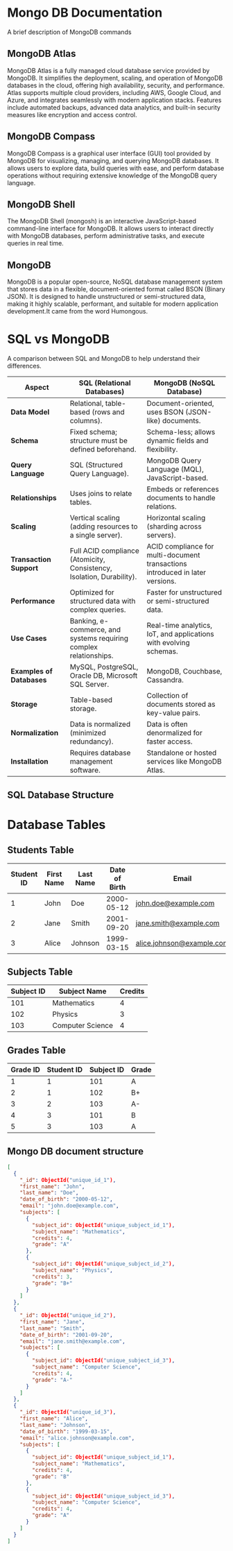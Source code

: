 # Mongo DB Documentation

A brief description of MongoDB commands

## MongoDB Atlas

MongoDB Atlas is a fully managed cloud database service provided by MongoDB. It simplifies the deployment, scaling, and operation of MongoDB databases in the cloud, offering high availability, security, and performance. Atlas supports multiple cloud providers, including AWS, Google Cloud, and Azure, and integrates seamlessly with modern application stacks. Features include automated backups, advanced data analytics, and built-in security measures like encryption and access control.

## MongoDB Compass 

MongoDB Compass is a graphical user interface (GUI) tool provided by MongoDB for visualizing, managing, and querying MongoDB databases. It allows users to explore data, build queries with ease, and perform database operations without requiring extensive knowledge of the MongoDB query language.

## MongoDB Shell 


The MongoDB Shell (mongosh) is an interactive JavaScript-based command-line interface for MongoDB. It allows users to interact directly with MongoDB databases, perform administrative tasks, and execute queries in real time.


## MongoDB 


MongoDB is a popular open-source, NoSQL database management system that stores data in a flexible, document-oriented format called BSON (Binary JSON). It is designed to handle unstructured or semi-structured data, making it highly scalable, performant, and suitable for modern application development.It came from the word Humongous.


# SQL vs MongoDB

A comparison between SQL and MongoDB to help understand their differences.

| **Aspect**                 | **SQL (Relational Databases)**                               | **MongoDB (NoSQL Database)**                          |
|----------------------------|-------------------------------------------------------------|------------------------------------------------------|
| **Data Model**             | Relational, table-based (rows and columns).                 | Document-oriented, uses BSON (JSON-like) documents. |
| **Schema**                 | Fixed schema; structure must be defined beforehand.         | Schema-less; allows dynamic fields and flexibility.  |
| **Query Language**         | SQL (Structured Query Language).                            | MongoDB Query Language (MQL), JavaScript-based.      |
| **Relationships**          | Uses joins to relate tables.                                | Embeds or references documents to handle relations.  |
| **Scaling**                | Vertical scaling (adding resources to a single server).     | Horizontal scaling (sharding across servers).        |
| **Transaction Support**    | Full ACID compliance (Atomicity, Consistency, Isolation, Durability). | ACID compliance for multi-document transactions introduced in later versions. |
| **Performance**            | Optimized for structured data with complex queries.         | Faster for unstructured or semi-structured data.     |
| **Use Cases**              | Banking, e-commerce, and systems requiring complex relationships. | Real-time analytics, IoT, and applications with evolving schemas. |
| **Examples of Databases**  | MySQL, PostgreSQL, Oracle DB, Microsoft SQL Server.         | MongoDB, Couchbase, Cassandra.                      |
| **Storage**                | Table-based storage.                                        | Collection of documents stored as key-value pairs.  |
| **Normalization**          | Data is normalized (minimized redundancy).                 | Data is often denormalized for faster access.        |
| **Installation**           | Requires database management software.                     | Standalone or hosted services like MongoDB Atlas.    |


 

 ## SQL Database Structure

 # Database Tables

## Students Table
| **Student ID** | **First Name** | **Last Name** | **Date of Birth** | **Email**               |
|----------------|----------------|---------------|-------------------|-------------------------|
| 1              | John           | Doe           | 2000-05-12        | john.doe@example.com    |
| 2              | Jane           | Smith         | 2001-09-20        | jane.smith@example.com  |
| 3              | Alice          | Johnson       | 1999-03-15        | alice.johnson@example.com |

## Subjects Table
| **Subject ID** | **Subject Name**     | **Credits** |
|----------------|----------------------|-------------|
| 101            | Mathematics          | 4           |
| 102            | Physics              | 3           |
| 103            | Computer Science     | 4           |

## Grades Table
| **Grade ID** | **Student ID** | **Subject ID** | **Grade** |
|--------------|----------------|----------------|-----------|
| 1            | 1              | 101            | A         |
| 2            | 1              | 102            | B+        |
| 3            | 2              | 103            | A-        |
| 4            | 3              | 101            | B         |
| 5            | 3              | 103            | A         |


## Mongo DB document structure



```json
[
  {
    "_id": ObjectId("unique_id_1"),
    "first_name": "John",
    "last_name": "Doe",
    "date_of_birth": "2000-05-12",
    "email": "john.doe@example.com",
    "subjects": [
      {
        "subject_id": ObjectId("unique_subject_id_1"),
        "subject_name": "Mathematics",
        "credits": 4,
        "grade": "A"
      },
      {
        "subject_id": ObjectId("unique_subject_id_2"),
        "subject_name": "Physics",
        "credits": 3,
        "grade": "B+"
      }
    ]
  },
  {
    "_id": ObjectId("unique_id_2"),
    "first_name": "Jane",
    "last_name": "Smith",
    "date_of_birth": "2001-09-20",
    "email": "jane.smith@example.com",
    "subjects": [
      {
        "subject_id": ObjectId("unique_subject_id_3"),
        "subject_name": "Computer Science",
        "credits": 4,
        "grade": "A-"
      }
    ]
  },
  {
    "_id": ObjectId("unique_id_3"),
    "first_name": "Alice",
    "last_name": "Johnson",
    "date_of_birth": "1999-03-15",
    "email": "alice.johnson@example.com",
    "subjects": [
      {
        "subject_id": ObjectId("unique_subject_id_1"),
        "subject_name": "Mathematics",
        "credits": 4,
        "grade": "B"
      },
      {
        "subject_id": ObjectId("unique_subject_id_3"),
        "subject_name": "Computer Science",
        "credits": 4,
        "grade": "A"
      }
    ]
  }
]
